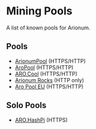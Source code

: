 # Mining Pools

A list of known pools for Arionum.

## Pools

- [ArionumPool](https://arionumpool.com) (HTTPS/HTTP)
- [AroPool](https://aropool.com) (HTTPS/HTTP)
- [ARO.Cool](https://aro.cool) (HTTPS/HTTP)
- [Arionum Rocks](http://arionum.rocks) (HTTP only)
- [Aro Pool EU](https://aropool.eu/) (HTTPS/HTTP)

## Solo Pools

- [ARO.HashPi](https://aro.hashpi.com) (HTTPS)

